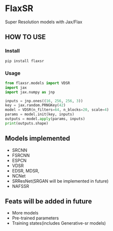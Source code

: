 



# FlaxSR

Super Resolution models with Jax/Flax

## HOW TO USE

### Install
```shell
pip install flaxsr
```

### Usage

```python
from flaxsr.models import VDSR
import jax
import jax.numpy as jnp

inputs = jnp.ones((16, 256, 256, 3))
key = jax.random.PRNGKey(42)
model = VDSR(n_filters=64, n_blocks=20, scale=4)
params = model.init(key, inputs)
outputs = model.apply(params, inputs)
print(outputs.shape)
```

## Models implemented
 - SRCNN
 - FSRCNN
 - ESPCN
 - VDSR
 - EDSR, MDSR,
 - NCNet
 - SRResNet(SRGAN will be implemented in future)
 - NAFSSR

## Feats will be added in future

 - More models
 - Pre-trained parameters
 - Training states(includes Generative-sr models)
